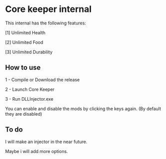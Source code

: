 
# Core keeper internal

This internal has the following features:

[1] Unlimited Health

[2] Unlimited Food

[3] Unlimited Durability

## How to use

1 - Compile or Download the release

2 - Launch Core Keeper

3 - Run DLLInjector.exe

You can enable and disable the mods by clicking the keys again. (By default they are disabled)

## To do

I will make an injector in the near future. 

Maybe i will add more options.



